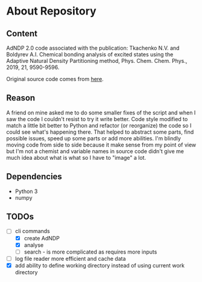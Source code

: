 # About Repository
## Content
AdNDP 2.0 code associated with the publication:
Tkachenko N.V. and Boldyrev A.I. Chemical bonding analysis of excited states using the Adaptive Natural Density Partitioning method, Phys. Chem. Chem. Phys., 2019, 21, 9590-9596.

Original source code comes from [here](https://zenodo.org/record/3252298#.YxSJKXZBxD8).

## Reason
A friend on mine asked me to do some smaller fixes of the script and when I saw the code I couldn't resist to try it write better. Code style modified to match a little bit better to Python and refactor (or reorganize) the code so I could see what's happening there. That helped to abstract some parts, find possible issues, speed up some parts or add more abilities. I'm blindly moving code from side to side because it make sense from my point of view but I'm not a chemist and variable names in source code didn't give me much idea about what is what so I have to "image" a lot.

## Dependencies
- Python 3
- numpy


## TODOs
- [ ] cli commands
    - [x] create AdNDP
    - [x] analyse
    - [ ] search - is more complicated as requires more inputs
- [ ] log file reader more efficient and cache data
- [x] add ability to define working directory instead of using current work directory
